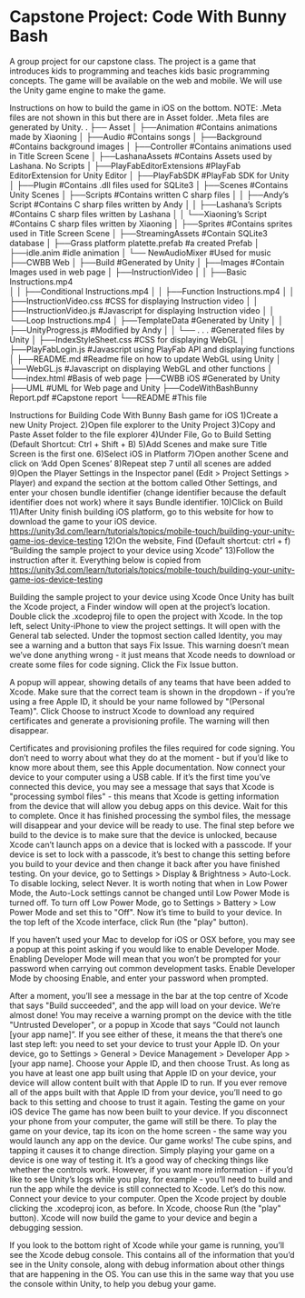 # Capstone Project: Code With Bunny Bash
A group project for our capstone class. The project is a game that introduces kids to programming and teaches kids basic programming concepts. The game will be available on the web and mobile. We will use the Unity game engine to make the game.


Instructions on how to build the game in iOS on the bottom.
NOTE: .Meta files are not shown in this but there are in Asset folder. .Meta files are generated by Unity.
.
├── Asset
│	├──Animation			#Contains animations made by Xiaoning
│	├──Audio				#Contains songs
│	├──Background			#Contains background images
│	├──Controller			#Contains animations used in Title Screen Scene
│	├──LashanaAssets			#Contains Assets used by Lashana. No Scripts
│	├──PlayFabEditorExtensions		#PlayFab EditorExtension for Unity Editor
│	├──PlayFabSDK			#PlayFab SDK for Unity
│	├──Plugin				#Contains .dll files used for SQLite3
│	├──Scenes				#Contains Unity Scenes
│	├──Scripts				#Contains written C sharp files
│	│	├──Andy’s Script		#Contains C sharp files written by Andy
│	│	├──Lashana’s Scripts		#Contains C sharp files written by Lashana
│	│	└──Xiaoning’s Script		#Contains C sharp files written by Xiaoning
│	├──Sprites				#Contains sprites used in Title Screen Scene
│	├──StreamingAssets			#Contain SQLite3 database
│	├──Grass platform platette.prefab 	#a created Prefab
│	├──idle.anim			#idle animation
│	└── NewAudioMixer			#Used for music
├──CWBB Web
│	├──Build				#Generated by Unity
│	├──Images				#Contain Images used in web page
│	├──InstructionVideo
│	│	├──Basic Instructions.mp4	
│	│	├──Conditional Instructions.mp4
│	│	├──Function Instructions.mp4
│	│	├──InstructionVideo.css		#CSS for displaying Instruction video
│	│	├──InstructionVideo.js		#Javascript for displaying Instruction video
│	│	└──Loop Instructions.mp4
│	├──TemplateData			            #Generated by Unity
│	│	├──UnityProgress.js		            #Modified by Andy
│	│	└── . . .				#Generated files by Unity
│	├──IndexStyleSheet.css			#CSS for displaying WebGL
│	├──PlayFabLogin.js			            #Javascript using PlayFab API and displaying functions
│	├──README.md				#Readme file on how to update WebGL using Unity
│	├──WebGL.js				#Javascript on displaying WebGL and other functions
│	└──index.html				#Basis of web page
├──CWBB iOS					#Generated by Unity
├──UML					            #UML for Web page and Unity
├──CodeWithBashBunny Report.pdf		            #Capstone report
└──README					            #This file

Instructions for Building Code With Bunny Bash game for iOS
1)Create a new Unity Project.
2)Open file explorer to the Unity Project
3)Copy and Paste Asset folder to the file explorer
4)Under File, Go to Build Setting (Default Shortcut: Ctrl + Shift + B)
5)Add Scenes and make sure Title Screen is the first one.
6)Select iOS in Platform
7)Open another Scene and click on ‘Add Open Scenes’
8)Repeat step 7 until all scenes are added
9)Open the Player Settings in the Inspector panel (Edit > Project Settings > Player) and expand the section at the bottom called Other Settings, and enter your chosen bundle identifier (change identifier because the default identifier does not work) where it says Bundle identifier.
10)Click on Build 
11)After Unity finish building iOS platform, go to this website for how to download the game to your iOS device.
https://unity3d.com/learn/tutorials/topics/mobile-touch/building-your-unity-game-ios-device-testing
12)On the website, Find (Default shortcut: ctrl + f) “Building the sample project to your device using Xcode” 
13)Follow the instruction after it. Everything below is copied from 
https://unity3d.com/learn/tutorials/topics/mobile-touch/building-your-unity-game-ios-device-testing

Building the sample project to your device using Xcode
Once Unity has built the Xcode project, a Finder window will open at the project’s location.
Double click the .xcodeproj file to open the project with Xcode.
In the top left, select Unity-iPhone to view the project settings. It will open with the General tab selected.
Under the topmost section called Identity, you may see a warning and a button that says Fix Issue. This warning doesn’t mean we’ve done anything wrong - it just means that Xcode needs to download or create some files for code signing.
Click the Fix Issue button.

A popup will appear, showing details of any teams that have been added to Xcode.
Make sure that the correct team is shown in the dropdown - if you’re using a free Apple ID, it should be your name followed by "(Personal Team)".
Click Choose to instruct Xcode to download any required certificates and generate a provisioning profile. The warning will then disappear.

Certificates and provisioning profiles the files required for code signing. You don’t need to worry about what they do at the moment - but if you’d like to know more about them, see this Apple documentation.
Now connect your device to your computer using a USB cable. If it’s the first time you’ve connected this device, you may see a message that says that Xcode is "processing symbol files" - this means that Xcode is getting information from the device that will allow you debug apps on this device. Wait for this to complete. Once it has finished processing the symbol files, the message will disappear and your device will be ready to use.
The final step before we build to the device is to make sure that the device is unlocked, because Xcode can’t launch apps on a device that is locked with a passcode. If your device is set to lock with a passcode, it’s best to change this setting before you build to your device and then change it back after you have finished testing.
On your device, go to Settings > Display & Brightness > Auto-Lock.
To disable locking, select Never.
It is worth noting that when in Low Power Mode, the Auto-Lock settings cannot be changed until Low Power Mode is turned off.
To turn off Low Power Mode, go to Settings > Battery > Low Power Mode and set this to "Off".
Now it’s time to build to your device.
In the top left of the Xcode interface, click Run (the "play" button).

If you haven’t used your Mac to develop for iOS or OSX before, you may see a popup at this point asking if you would like to enable Developer Mode. Enabling Developer Mode will mean that you won’t be prompted for your password when carrying out common development tasks.
Enable Developer Mode by choosing Enable, and enter your password when prompted.

After a moment, you’ll see a message in the bar at the top centre of Xcode that says "Build succeeded", and the app will load on your device. We’re almost done!
You may receive a warning prompt on the device with the title "Untrusted Developer", or a popup in Xcode that says “Could not launch [your app name]”. If you see either of these, it means the that there’s one last step left: you need to set your device to trust your Apple ID.
On your device, go to Settings > General > Device Management > Developer App > [your app name].
Choose your Apple ID, and then choose Trust.
As long as you have at least one app built using that Apple ID on your device, your device will allow content built with that Apple ID to run. If you ever remove all of the apps built with that Apple ID from your device, you’ll need to go back to this setting and choose to trust it again.
Testing the game on your iOS device
The game has now been built to your device. If you disconnect your phone from your computer, the game will still be there. To play the game on your device, tap its icon on the home screen - the same way you would launch any app on the device.
Our game works! The cube spins, and tapping it causes it to change direction.
Simply playing your game on a device is one way of testing it. It’s a good way of checking things like whether the controls work. However, if you want more information - if you’d like to see Unity’s logs while you play, for example - you’ll need to build and run the app while the device is still connected to Xcode.
Let’s do this now.
Connect your device to your computer.
Open the Xcode project by double clicking the .xcodeproj icon, as before.
In Xcode, choose Run (the "play" button).
Xcode will now build the game to your device and begin a debugging session.

If you look to the bottom right of Xcode while your game is running, you’ll see the Xcode debug console. This contains all of the information that you’d see in the Unity console, along with debug information about other things that are happening in the OS. You can use this in the same way that you use the console within Unity, to help you debug your game.


